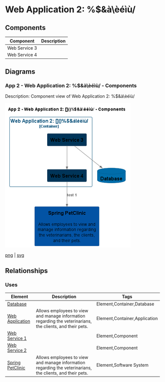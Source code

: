 # Web Application 2: []()%$&à\èéìù/

## Components

| Component | Description |
| --- | --- |
| Web Service 3 |  |
| Web Service 4 |  |

## Diagrams

### App 2 - Web Application 2: []()%$&à\èéìù/ - Components

Description: Component view of Web Application 2: []()%$&à\èéìù/

![component App 2 Web Application 2_ _______à_èéìù_](../../../images/component%20App%202%20Web%20Application%202_%20_______à_èéìù_.png)

[png](../../../images/component%20App%202%20Web%20Application%202_%20_______à_èéìù_.png) | [svg](../../../images/component%20App%202%20Web%20Application%202_%20_______à_èéìù_.svg)


## Relationships

### Uses

| Element | Description | Tags |
| --- | --- | --- |
| [Database](../../../software-systems/App%202/Database/README.md) |  | Element,Container,Database |
| [Web Application](../../../software-systems/Spring%20PetClinic/Web%20Application/README.md) | Allows employees to view and manage information regarding the veterinarians, the clients, and their pets. | Element,Container,Application |
| [Web Service 1](../../../software-systems/Spring%20PetClinic/Web%20Application/README.md) |  | Element,Component |
| [Web Service 2](../../../software-systems/Spring%20PetClinic/Web%20Application/README.md) |  | Element,Component |
| [Spring PetClinic](../../../software-systems/Spring%20PetClinic/README.md) | Allows employees to view and manage information regarding the veterinarians, the clients, and their pets. | Element,Software System |

